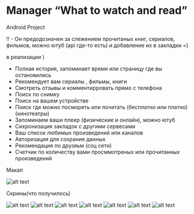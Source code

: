# Manager “What to watch and read”

 Android Project

 !! - Он предодозначен за слежением прочитаных книг,  сериалов,  фильмов, можно ютуб (api где-то есть) и добавление их в закладки =)
 
 в реализации )
  - Полная история, запоминает время или страницу где вы остановились
  - Рекомендует вам сериалы , фильмы, книги
  - Смотреть отзывы и комментирровать прямо с телефона
  - Поиск по снимку 
  - Поиск на вашем устройстве
  - Поиск где можно посмореть или почитать  (бесплатно или платно) (кинотеатры)
  - Запоминаем ваши плеер  (физические и онлайн), можно ютуб
  - Сихронизация закладок с другими сервесами
  - Ваш список любимых произведений или каналов
  - Авторизация для сохрание данных
  - Рекомендация по друзяьм (соц сети)
  - Счетчик по количеству вами просммотреных или прочитанных произведений
  
  Макап
  
  ![alt text](https://github.com/GH-Slav/WhatToWatchOrRead/blob/master/materials_link/base.jpg)
  
  Скрины(что получилось)
  
  ![alt text](https://github.com/GH-Slav/WhatToWatchOrRead/blob/master/materials_link/10.jpg)
  ![alt text](https://github.com/GH-Slav/WhatToWatchOrRead/blob/master/materials_link/04.jpg)
  ![alt text](https://github.com/GH-Slav/WhatToWatchOrRead/blob/master/materials_link/05.jpg)
  ![alt text](https://github.com/GH-Slav/WhatToWatchOrRead/blob/master/materials_link/01.jpg)
  ![alt text](https://github.com/GH-Slav/WhatToWatchOrRead/blob/master/materials_link/02.jpg)
  ![alt text](https://github.com/GH-Slav/WhatToWatchOrRead/blob/master/materials_link/03.jpg)
  ![alt text](https://github.com/GH-Slav/WhatToWatchOrRead/blob/master/materials_link/09.jpg)
 

  
  
